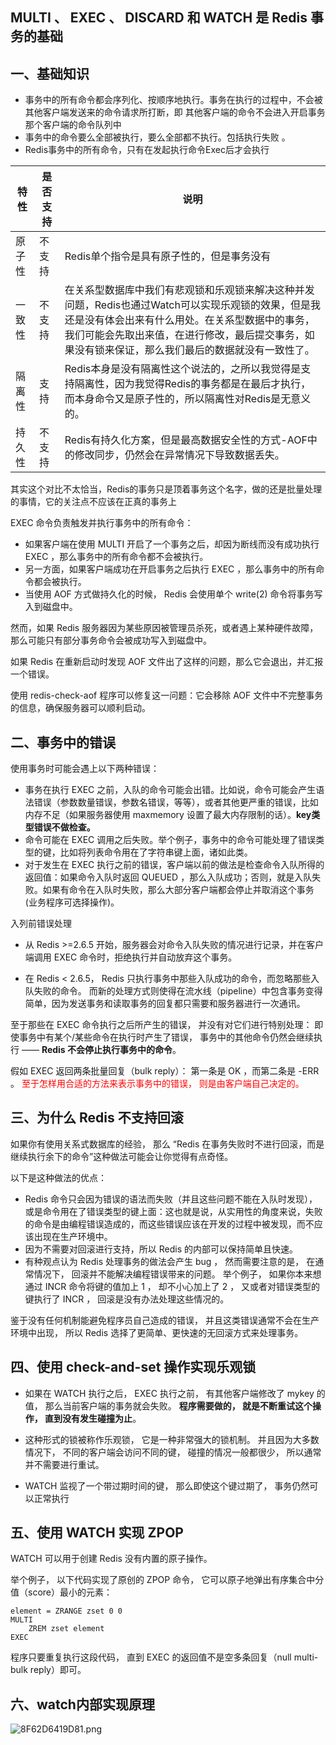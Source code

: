 ## MULTI 、 EXEC 、 DISCARD 和 WATCH 是 Redis 事务的基础

## 一、基础知识
* 事务中的所有命令都会序列化、按顺序地执行。事务在执行的过程中，不会被其他客户端发送来的命令请求所打断，即 其他客户端的命令不会进入开启事务那个客户端的命令队列中
* 事务中的命令要么全部被执行，要么全部都不执行。包括执行失败 。
* Redis事务中的所有命令，只有在发起执行命令Exec后才会执行

| 特性 | 是否支持 | 说明 |
| --- | --- | --- |
| 原子性 | 不支持 | Redis单个指令是具有原子性的，但是事务没有 |
| 一致性 | 不支持 | 在关系型数据库中我们有悲观锁和乐观锁来解决这种并发问题，Redis也通过Watch可以实现乐观锁的效果，但是我还是没有体会出来有什么用处。在关系型数据中的事务，我们可能会先取出来值，在进行修改，最后提交事务，如果没有锁来保证，那么我们最后的数据就没有一致性了。  |
| 隔离性 | 支持 |Redis本身是没有隔离性这个说法的，之所以我觉得是支持隔离性，因为我觉得Redis的事务都是在最后才执行，而本身命令又是原子性的，所以隔离性对Redis是无意义的。  |
| 持久性 |  不支持| 	Redis有持久化方案，但是最高数据安全性的方式-AOF中的修改同步，仍然会在异常情况下导致数据丢失。|

其实这个对比不太恰当，Redis的事务只是顶着事务这个名字，做的还是批量处理的事情，它的关注点不应该在正真的事务上


EXEC 命令负责触发并执行事务中的所有命令：

* 如果客户端在使用 MULTI 开启了一个事务之后，却因为断线而没有成功执行 EXEC ，那么事务中的所有命令都不会被执行。
* 另一方面，如果客户端成功在开启事务之后执行 EXEC ，那么事务中的所有命令都会被执行。
* 当使用 AOF 方式做持久化的时候， Redis 会使用单个 write(2) 命令将事务写入到磁盘中。

然而，如果 Redis 服务器因为某些原因被管理员杀死，或者遇上某种硬件故障，那么可能只有部分事务命令会被成功写入到磁盘中。

如果 Redis 在重新启动时发现 AOF 文件出了这样的问题，那么它会退出，并汇报一个错误。

使用 redis-check-aof 程序可以修复这一问题：它会移除 AOF 文件中不完整事务的信息，确保服务器可以顺利启动。

## 二、事务中的错误
使用事务时可能会遇上以下两种错误：

* 事务在执行 EXEC 之前，入队的命令可能会出错。比如说，命令可能会产生语法错误（参数数量错误，参数名错误，等等），或者其他更严重的错误，比如内存不足（如果服务器使用 maxmemory 设置了最大内存限制的话）。**key类型错误不做检查。**
* 命令可能在 EXEC 调用之后失败。举个例子，事务中的命令可能处理了错误类型的键，比如将列表命令用在了字符串键上面，诸如此类。
* 对于发生在 EXEC 执行之前的错误，客户端以前的做法是检查命令入队所得的返回值：如果命令入队时返回 QUEUED ，那么入队成功；否则，就是入队失败。如果有命令在入队时失败，那么大部分客户端都会停止并取消这个事务(业务程序可选择操作)。

入列前错误处理
* 从 Redis >=2.6.5 开始，服务器会对命令入队失败的情况进行记录，并在客户端调用 EXEC 命令时，拒绝执行并自动放弃这个事务。

* 在 Redis < 2.6.5， Redis 只执行事务中那些入队成功的命令，而忽略那些入队失败的命令。 而新的处理方式则使得在流水线（pipeline）中包含事务变得简单，因为发送事务和读取事务的回复都只需要和服务器进行一次通讯。

至于那些在 EXEC 命令执行之后所产生的错误， 并没有对它们进行特别处理： 即使事务中有某个/某些命令在执行时产生了错误， 事务中的其他命令仍然会继续执行 —— **Redis 不会停止执行事务中的命令**。

假如 EXEC 返回两条批量回复（bulk reply）： 第一条是 OK ，而第二条是 -ERR 。 <font color="red">至于怎样用合适的方法来表示事务中的错误， 则是由客户端自己决定的。</font>

## 三、为什么 Redis 不支持回滚
如果你有使用关系式数据库的经验， 那么 “Redis 在事务失败时不进行回滚，而是继续执行余下的命令”这种做法可能会让你觉得有点奇怪。

以下是这种做法的优点：

* Redis 命令只会因为错误的语法而失败（并且这些问题不能在入队时发现），或是命令用在了错误类型的键上面：这也就是说，从实用性的角度来说，失败的命令是由编程错误造成的，而这些错误应该在开发的过程中被发现，而不应该出现在生产环境中。
* 因为不需要对回滚进行支持，所以 Redis 的内部可以保持简单且快速。
* 有种观点认为 Redis 处理事务的做法会产生 bug ， 然而需要注意的是， 在通常情况下， 回滚并不能解决编程错误带来的问题。 举个例子， 如果你本来想通过 INCR 命令将键的值加上 1 ， 却不小心加上了 2 ， 又或者对错误类型的键执行了 INCR ， 回滚是没有办法处理这些情况的。

鉴于没有任何机制能避免程序员自己造成的错误， 并且这类错误通常不会在生产环境中出现， 所以 Redis 选择了更简单、更快速的无回滚方式来处理事务。

## 四、使用 check-and-set 操作实现乐观锁
* 如果在 WATCH 执行之后， EXEC 执行之前， 有其他客户端修改了 mykey 的值， 那么当前客户端的事务就会失败。 **程序需要做的， 就是不断重试这个操作， 直到没有发生碰撞为止**。

* 这种形式的锁被称作乐观锁， 它是一种非常强大的锁机制。 并且因为大多数情况下， 不同的客户端会访问不同的键， 碰撞的情况一般都很少， 所以通常并不需要进行重试。

* WATCH 监视了一个带过期时间的键， 那么即使这个键过期了， 事务仍然可以正常执行

## 五、使用 WATCH 实现 ZPOP
WATCH 可以用于创建 Redis 没有内置的原子操作。

举个例子， 以下代码实现了原创的 ZPOP 命令， 它可以原子地弹出有序集合中分值（score）最小的元素：

```WATCH zset
element = ZRANGE zset 0 0
MULTI
    ZREM zset element
EXEC
```
 
程序只要重复执行这段代码， 直到 EXEC 的返回值不是空多条回复（null multi-bulk reply）即可。

## 六、watch内部实现原理
![8F62D6419D81.png](https://pic.imgdb.cn/item/62b0826509475431295943eb.png)